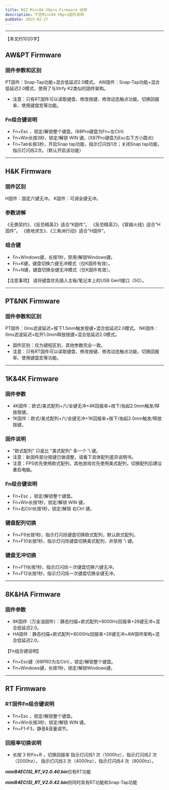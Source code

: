 ```yaml
---
title: NIZ Mini84 V6pro Firmware 说明
description: 宁芝Mini84 V6pro固件说明
pubDate: 2025-02-27
---
```


------

【本文约1020字】

## AW&PT Firmware

### 固件参数和区别

PT固件：Snap-Tap功能+混合低延迟2.0模式。
AW固件：Snap-Tap功能+混合低延迟2.0模式，使用了与Xtrfy K2类似的固件架构。

* 注意：只有RT固件可以读取键盘、修改按键、修改动态触点功能、切换回报率、使用键盘宏等功能。

### Fn组合键说明

- Fn+Esc ，锁定/解锁整个键盘。(68Pro键盘为Fn+左Ctrl)
- Fn+Win长按3秒，锁定/解锁 WIN 键。(X87Pro键盘为Esc右下方小圆点)
- Fn+Tab长按3秒，开启Snap tap功能，指示灯闪烁1次；关闭Snap tap功能，指示灯闪烁2次。（默认开启该功能）



------



## H&K Firmware

### 固件区别

H固件：固定六键无冲。
K固件：可调全键无冲。

### 参数讲解

《无畏契约》、《反恐精英2》适合“K固件”。
《反恐精英2》、《穿越火线》适合“H固件”。
《绝地求生》、《三角洲行动》适合“H固件”。

### 组合键

- Fn+Windows键，长按1秒，禁用/解锁Windows键。
- Fn+K键，键盘切换六键无冲模式（仅K固件有效）。
- Fn+N键，键盘切换全键无冲模式（仅K固件有效）。

【注意事项】
请将键盘优先插入主板/笔记本上的USB Gen1接口（5G）。



------



## PT&NK Firmware

### 固件参数和区别

PT固件：0ms滤波延迟+按下1.5mm触发按键+混合低延迟2.0模式。
NK固件：0ms滤波延迟+松开1.0mm释放按键+混合低延迟2.0模式。

* 固件区别：仅为键程区别，其他参数完全一致。
* 注意：只有RT固件可以读取键盘、修改按键、修改动态触点功能、切换回报率、使用键盘宏等功能。



------



## 1K&4K Firmware

### 固件参数

* 4K固件：欧式/美式配列+六/全键无冲+4K回报率+按下/抬起2.0mm触发/释放按键。
* 1K固件：欧式/美式配列+六/全键无冲+1K回报率+按下/抬起2.0mm触发/释放按键。

### 固件说明

* "欧式配列"  只是比 "美式配列" 多一个  '\  键。
* 注意：新固件部分按键已做调整，请看下具体配列差异说明书。
* 注意：FPS优先使用欧式配列，其他游戏优先使用美式配列，切换配列后建议重启电脑。

### Fn组合键说明

- Fn+Esc ，锁定/解锁整个键盘。
- Fn+Win长按1秒，锁定/解锁 WIN 键。
- Fn+右Ctrl长按1秒，锁定/解锁 右Ctrl 键。

### 键盘配列切换

- Fn+F9长按1秒，指示灯闪烁键盘切换欧式配列，默认欧式配列。
- Fn+F10长按1秒，指示灯闪烁键盘切换美式配列，并禁用 '\  键。

### 键盘无冲切换

- Fn+F11长按1秒，指示灯闪烁一次键盘切换六键无冲。
- Fn+F12长按1秒，指示灯闪烁一次键盘切换全键无冲。



------



## 8K&HA Firmware

### 固件参数

* 8K固件（万金油固件）：静态扫描+欧式配列+8000Hz回报率+26键无冲+混合低延迟2.0。
* HA固件：静态扫描+欧式配列+8000Hz回报率+26键无冲+AW固件架构+混合低延迟2.0。

【Fn组合键说明】
- Fn+Esc键（68PRO为左Ctrl），锁定/解锁整个键盘。
- Fn+Windows键，长按1秒，锁定/解锁Windows键。



------



## RT Firmware

### RT固件Fn组合键说明

- Fn+Esc ，锁定/解锁整个键盘。
- Fn+Win长按3秒，锁定/解锁 WIN 键。
- Fn+F1-F3，静音&音量调节。

### 回报率切换说明

- 长按 3 秒Fn+R ，切换回报率
  指示灯闪烁1 次（1000hz），指示灯闪烁2 次（2000hz），
  指示灯闪烁3 次（4000hz），指示灯闪烁4 次（8000hz）。

***mini84EC(S)_RT_V2.0.40.bin***仅有RT功能

***mini84EC(S)_RT_V2.0.42.bin***则同时具有RT功能和Snap-Tap功能

